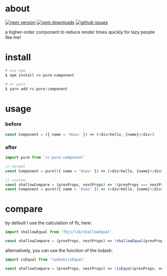 # about

[![npm version][npm-version-image]][npm-url]
[![npm downloads][npm-downloads-image]][npm-url]
[![github issues][github-issues-image]][github-issues-url]

a higher-order component to reduce render times quickly for lazy people like me!


# install

```bash
# use npm
$ npm install rc-pure-component

# or yarn
$ yarn add rc-pure-component
```

# usage

### before

```javascript
const Component = ({ name = 'Hieu' }) => (<div>hello, {name}</div>)
```

### after

```javascript
import pure from 'rc-pure-component'

// normal
const Component = pure(({ name = 'Hieu' }) => (<div>hello, {name}</div>))

// custom
const shallowCompare = (prevProps, nextProps) => !(prevProps === nextProps)
const Component = pure(({ name = 'Hieu' }) => (<div>hello, {name}</div>), shallowCompare)
```

# compare

by default I use the calculation of fb, here:

```javascript
import shallowEqual from 'fbjs/lib/shallowEqual'

const shallowCompare = (prevProps, nextProps) => !shallowEqual(prevProps, nextProps)
```

alternatively, you can use the function of the lodash:

```javascript
import isEqual from 'lodash/isEqual'

const shallowCompare = (prevProps, nextProps) => !isEqual(prevProps, nextProps)
```


[npm-url]: https://npmjs.org/package/rc-pure-component
[npm-version-image]: https://badge.fury.io/js/rc-pure-component.svg
[npm-downloads-image]: https://img.shields.io/npm/dm/rc-pure-component.svg
[github-issues-image]: https://img.shields.io/github/issues/lamhieu-vk/rc-pure-component.svg
[github-issues-url]: https://github.com/lamhieu-vk/rc-pure-component/issues
